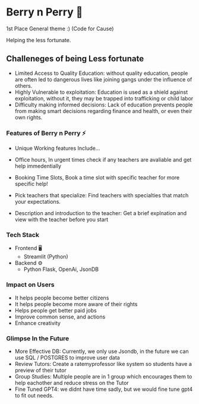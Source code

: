 # Berry n Perry 🌟️

1st Place General theme :) (Code for Cause)

Helping the less fortunate.

## Challeneges of being Less fortunate

- Limited Access to Quality Education: without quality education, people are often led to dangerous lives like joining gangs under the influence of others.
- Highly Vulnerable to exploitation: Education is used as a shield against exploitation, without it, they may be trapped into trafficking or child labor
- Difficulty making informed decisions: Lack of education prevents people from making smart decisions regarding finance and health, or even their own rights.

### Features of Berry n Perry ⚡️

- Unique Working features Include...

- Office hours, In urgent times check if any teachers are avaliable and get help immedentially

- Booking Time Slots, Book a time slot with specific teacher for more specific help!

- Pick teachers that specialize: Find teachers with specialties that match your expectations.

- Description and introduction to the teacher: Get a brief explnation and view with the teacher before you start

### Tech Stack

- Frontend 🖥️
  - Streamlit (Python)
- Backend ⚙️
  - Python Flask, OpenAi, JsonDB

### Impact on Users

- It helps people become better citizens
- It helps people become more aware of their rights
- Helps people get better paid jobs
- Improve common sense, and actions
- Enhance creativity

### Glimpse In the Future

- More Effective DB: Currently, we only use Jsondb, in the future we can use SQL / POSTGRES to improve user data
- Review Tutors: Create a ratemyprofessor like system so students have a preview of their tutor
- Group Studies: Multiple people are in 1 group which encourages them to help eachother and reduce stress on the Tutor
- Fine Tuned GPT4: we didnt have time sadly, but we would fine tune gpt4 to fit out needs.

